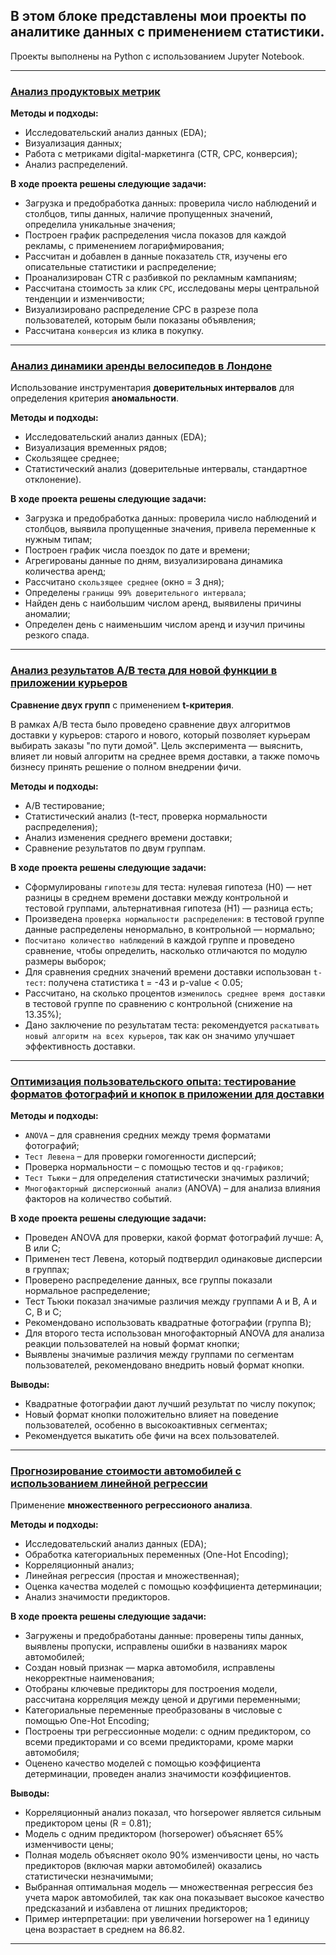 ## В этом блоке представлены мои проекты по аналитике данных с применением статистики.

Проекты выполнены на Python с использованием Jupyter Notebook. 

<hr>

### [Анализ продуктовых метрик](https://github.com/ElenaAnalyst/stat_homeworks/blob/main/1_lesson.ipynb)

**Методы и подходы:**

- Исследовательский анализ данных (EDA);
- Визуализация данных;
- Работа с метриками digital-маркетинга (CTR, CPC, конверсия);
- Анализ распределений.

**В ходе проекта решены следующие задачи:**

- Загрузка и предобработка данных: проверила число наблюдений и столбцов, типы данных, наличие пропущенных значений, определила уникальные значения;
- Построен график распределения числа показов для каждой рекламы, с применением логарифмирования;
- Рассчитан и добавлен в данные показатель `CTR`, изучены его описательные статистики и распределение;
- Проанализирован CTR с разбивкой по рекламным кампаниям;
- Рассчитана стоимость за клик `CPC`, исследованы меры центральной тенденции и изменчивости;
- Визуализировано распределение CPC в разрезе пола пользователей, которым были показаны объявления;
- Рассчитана `конверсия` из клика в покупку.

<hr>

### [Анализ динамики аренды велосипедов в Лондоне](https://github.com/ElenaAnalyst/stat_homeworks/blob/main/2_lesson.ipynb)

Использование инструментария **доверительных интервалов** для определения критерия **аномальности**.

**Методы и подходы:**

- Исследовательский анализ данных (EDA);
- Визуализация временных рядов;
- Скользящее среднее;
- Статистический анализ (доверительные интервалы, стандартное отклонение).

**В ходе проекта решены следующие задачи:**

- Загрузка и предобработка данных: проверила число наблюдений и столбцов, выявила пропущенные значения, привела переменные к нужным типам;
- Построен график числа поездок по дате и времени;
- Агрегированы данные по дням, визуализирована динамика количества аренд;
- Рассчитано `скользящее среднее` (окно = 3 дня);
- Определены `границы 99% доверительного интервала`;
- Найден день с наибольшим числом аренд, выявилены причины аномалии;
- Определен день с наименьшим числом аренд и изучил причины резкого спада.

<hr>

### [Анализ результатов A/B теста для новой функции в приложении курьеров](https://github.com/ElenaAnalyst/stat_homeworks/blob/main/3_lesson.ipynb)
**Сравнение двух групп** с применением **t-критерия**.

В рамках A/B теста было проведено сравнение двух алгоритмов доставки у курьеров: старого и нового, который позволяет курьерам выбирать заказы "по пути домой". Цель эксперимента — выяснить, влияет ли новый алгоритм на среднее время доставки, а также помочь бизнесу принять решение о полном внедрении фичи.

**Методы и подходы:**

- A/B тестирование;
- Статистический анализ (t-тест, проверка нормальности распределения);
- Анализ изменения среднего времени доставки;
- Сравнение результатов по двум группам.

**В ходе проекта решены следующие задачи:**
- Сформулированы `гипотезы` для теста: нулевая гипотеза (H0) — нет разницы в среднем времени доставки между контрольной и тестовой группами, альтернативная гипотеза (H1) — разница есть;
- Произведена `проверка нормальности распределения`: в тестовой группе данные распределены ненормально, в контрольной — нормально;
- `Посчитано количество наблюдений` в каждой группе и проведено сравнение, чтобы определить, насколько отличаются по модулю размеры выборок;
- Для сравнения средних значений времени доставки использован `t-тест`: получена статистика t = -43 и p-value < 0.05;
- Рассчитано, на сколько процентов `изменилось среднее время доставки` в тестовой группе по сравнению с контрольной (снижение на 13.35%);
- Дано заключение по результатам теста: рекомендуется `раскатывать новый алгоритм на всех курьеров`, так как он значимо улучшает эффективность доставки.

<hr>

### [Оптимизация пользовательского опыта: тестирование форматов фотографий и кнопок в приложении для доставки](https://github.com/ElenaAnalyst/stat_homeworks/blob/main/4_lesson.ipynb)

**Методы и подходы:**

- `ANOVA` – для сравнения средних между тремя форматами фотографий;
- `Тест Левена` – для проверки гомогенности дисперсий;
- Проверка нормальности – с помощью тестов и `qq-графиков`;
- `Тест Тьюки` – для определения статистически значимых различий;
- `Многофакторный дисперсионный анализ` (ANOVA) – для анализа влияния факторов на количество событий.

**В ходе проекта решены следующие задачи:**

- Проведен ANOVA для проверки, какой формат фотографий лучше: A, B или C;
- Применен тест Левена, который подтвердил одинаковые дисперсии в группах;
- Проверено распределение данных, все группы показали нормальное распределение;
- Тест Тьюки показал значимые различия между группами A и B, A и C, B и C;
- Рекомендовано использовать квадратные фотографии (группа B);
- Для второго теста использован многофакторный ANOVA для анализа реакции пользователей на новый формат кнопки;
- Выявлены значимые различия между группами по сегментам пользователей, рекомендовано внедрить новый формат кнопки.

**Выводы:**

- Квадратные фотографии дают лучший результат по числу покупок;
- Новый формат кнопки положительно влияет на поведение пользователей, особенно в высокоактивных сегментах;
- Рекомендуется выкатить обе фичи на всех пользователей.

<hr>

### [Прогнозирование стоимости автомобилей с использованием линейной регрессии](https://github.com/ElenaAnalyst/stat_homeworks/blob/main/5_lesson.ipynb)
Применение **множественного регрессионого анализа**.

**Методы и подходы:**

- Исследовательский анализ данных (EDA);
- Обработка категориальных переменных (One-Hot Encoding);
- Корреляционный анализ;
- Линейная регрессия (простая и множественная);
- Оценка качества моделей с помощью коэффициента детерминации;
- Анализ значимости предикторов.

**В ходе проекта решены следующие задачи:**

- Загружены и предобработаны данные: проверены типы данных, выявлены пропуски, исправлены ошибки в названиях марок автомобилей;
- Создан новый признак — марка автомобиля, исправлены некорректные наименования;
- Отобраны ключевые предикторы для построения модели, рассчитана корреляция между ценой и другими переменными;
- Категориальные переменные преобразованы в числовые с помощью One-Hot Encoding;
- Построены три регрессионные модели: с одним предиктором, со всеми предикторами и со всеми предикторами, кроме марки автомобиля;
- Оценено качество моделей с помощью коэффициента детерминации, проведен анализ значимости коэффициентов.

**Выводы:**

- Корреляционный анализ показал, что horsepower является сильным предиктором цены (R = 0.81);
- Модель с одним предиктором (horsepower) объясняет 65% изменчивости цены;
- Полная модель объясняет около 90% изменчивости цены, но часть предикторов (включая марки автомобилей) оказались статистически незначимыми;
- Выбранная оптимальная модель — множественная регрессия без учета марок автомобилей, так как она показывает высокое качество предсказаний и избавлена от лишних предикторов;
- Пример интерпретации: при увеличении horsepower на 1 единицу цена возрастает в среднем на 86.82.

<hr>
